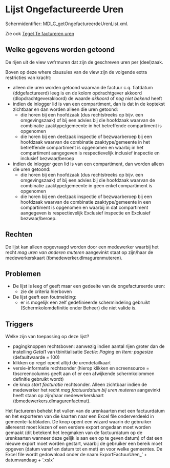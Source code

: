 # Lijst Ongefactureerde Uren

Schermidentifier: MDLC_getOngefactureerdeUrenList.xml.

Zie ook [Tegel Te factureren uren](tegel_te_factureren_uren.md)

## Welke gegevens worden getoond

De rijen uit de view vwfrmuren dat zijn de geschreven uren per (deel)zaak.

Boven op deze where clausules van de view zijn de volgende extra restricties van kracht:

- alleen die uren worden getoond waarvan de factuur c.q. fiatdatum (ddgefactureerd) leeg is en de kolom opdrachtgever akkoord (dlopdrachtgeverakloord) de waarde _akkoord_ of _nog niet bekend_ heeft
- indien de inlogger lid is van een compartiment, dan is dat in de koptekst zichtbaar en dan worden alleen die uren getoond:
  - die horen bij een hoofdzaak (dus rechtstreeks op bijv. een omgevingszaak) of bij een advies bij die hoofdzaak waarvan de combinatie zaaktype/gemeente in het betreffende compartiment is opgenomen
  - die horen bij een deelzaak inspectie of bezwaarberoep bij een hoofdzaak waarvan de combinatie zaaktype/gemeente in het betreffende compartiment is opgenomen en waarbij in het compartiment aangegeven is respectievelijk inclusief inspectie en inclusief bezwaar/beroep
- indien de inlogger geen lid is van een compartiment, dan worden alleen die uren getoond:
  - die horen bij een hoofdzaak (dus rechtstreeks op bijv. een omgevingszaak) of bij een advies bij die hoofdzaak waarvan de combinatie zaaktype/gemeente in geen enkel compartiment is opgenomen
  - die horen bij een deelzaak inspectie of bezwaarberoep bij een hoofdzaak waarvan de combinatie zaaktype/gemeente in een compartiment is opgenomen en waarbij in dat compartiment aangegeven is respectievelijk Exclusief inspectie en Exclusief bezwaar/beroep.

## Rechten

De lijst kan alleen opgevraagd worden door een medewerker waarbij het recht _mag uren van anderen muteren_ aangevinkt staat op zijn/haar de medewerkerskaart (tbmedewerker.dlmagurenmuteren).

## Problemen

- De lijst is leeg of geeft maar een gedeelte van de ongefactureerde uren:
  - zie de criteria hierboven
- De lijst geeft een foutmelding:
  - er is mogelijk een zelf gedefinieerde schermindeling gebruikt (Schermkolomdefinitie onder Beheer) die niet valide is.

## Triggers

Welke zijn van toepassing op deze lijst?

- pagingknoppen rechtsboven: aanwezig indien aantal rijen groter dan de instelling _Getal1_ van tbinitialisatie _Sectie: Paging_ en _Item: pagesize_ (defaultwaarde = 100)
- klikken op regel opent altijd de urendetailkaart
- versie-informatie rechtsonder (hierop klikken en screensource = tbscreencolumns geeft aan of er een afwijkende schermkolommen definitie gebruikt wordt)
- de knop _start facturatie_ rechtsonder. Alleen zichtbaar indien de medewerker het recht _mag factuurdatum bij uren muteren_ aangevinkt heeft staan op zijn/haar medewerkerskaart (tbmedewerkers.dlmagurenfactmut).

Het factureren behelst het vullen van de urenkaarten met een factuurdatum en het exporteren van die kaarten naar een Excel file onderverdeeld in gemeente-tabbladen. De knop opent een wizard waarin de gebruiker allereerst moet kiezen of een eerdere export ongedaan moet worden gemaakt (dit betekent het leegmaken van de factuurdatum op de urenkaarten wanneer deze gelijk is aan een op te geven datum) of dat een nieuwe export moet worden gestart, waarbij de gebruiker een bereik moet opgeven (datum vanaf en datum tot en met) en voor welke gemeentes. De Excel file wordt gedownload onder de naam ExportFactuurUren\_’ + datumvandaag + ‘.xslx’
